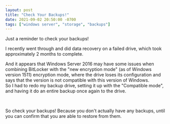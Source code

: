 ```yaml
---
layout: post
title: "Check Your Backups!"
date: 2021-09-02 20:50:00 -0700
tags: ["windows server", "storage", "backups"]
---
```


Just a reminder to check your backups!

I recently went through and did data recovery on a failed drive, which took approximately 2 months to complete.

And it appears that Windows Server 2016 may have some issues when combining BitLocker with the "new encryption mode" (as of Windows version 1511) encryption mode, where the drive loses its configuration and says that the version is not compatible with this version of Windows.
<br />
So I had to redo my backup drive, setting it up with the "Compatible mode", and having it do an entire backup once again to the drive.

<br />

So check your backups! Because you don't actually have any backups, until you can confirm that you are able to restore from them.